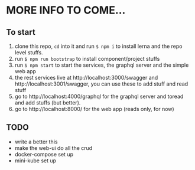 # MORE INFO TO COME...

## To start

1. clone this repo, `cd` into it and run `$ npm i` to install lerna and the repo level stuffs.
2. run `$ npm run bootstrap` to install component/project stuffs
3. run `$ npm start` to start the services, the graphql server and the simple web app
4. the rest services live at http://localhost:3000/swagger and http://localhost:3001/swagger, you can use these to add stuff and read stuff
5. go to http://localhost:4000/graphql for the graphql server and toread and add stuffs (but better).
6. go to http://localhost:8000/ for the web app (reads only, for now) 

## TODO

* write a better this
* make the web-ui do all the crud
* docker-compose set up
* mini-kube set up
